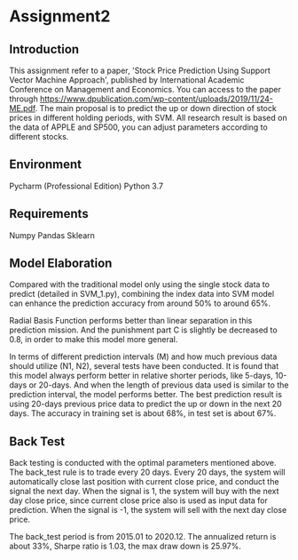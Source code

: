# Assignment2

## Introduction

This assignment refer to a paper, 'Stock Price Prediction Using Support Vector Machine Approach',
published by International Academic Conference on Management and Economics.
You can access to the paper through https://www.dpublication.com/wp-content/uploads/2019/11/24-ME.pdf.
The main proposal is to predict the up or down direction of stock prices in different holding periods, with SVM.
All research result is based on the data of APPLE and SP500, you can adjust parameters according to different stocks.

## Environment

Pycharm (Professional Edition)
Python 3.7

## Requirements

Numpy
Pandas
Sklearn

## Model Elaboration

Compared with the traditional model only using the single stock data to predict (detailed in SVM_1.py), 
combining the index data into SVM model can enhance the prediction accuracy from around 50% to around 65%.

Radial Basis Function performs better than linear separation in this prediction mission. 
And the punishment part C is slightly be decreased to 0.8, in order to make this model more general.

In terms of different prediction intervals (M) and how much previous data should utilize (N1, N2), several tests have been conducted.
It is found that this model always perform better in relative shorter periods, like 5-days, 10-days or 20-days.
And when the length of previous data used is similar to the prediction interval, the model performs better.
The best prediction result is using 20-days previous price data to predict the up or down in the next 20 days.
The accuracy in training set is about 68%, in test set is about 67%. 

## Back Test

Back testing is conducted with the optimal parameters mentioned above.
The back_test rule is to trade every 20 days.
Every 20 days, the system will automatically close last position with current close price, 
and conduct the signal the next day.
When the signal is 1, the system will buy with the next day close price, 
since current close price also is used as input data for prediction.
When the signal is -1, the system will sell with the next day close price.

The back_test period is from 2015.01 to 2020.12. The annualized return is about 33%, 
Sharpe ratio is 1.03, the max draw down is 25.97%.